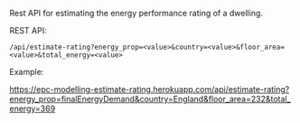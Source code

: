 Rest API for estimating the energy performance rating of a dwelling.

REST API:

```
/api/estimate-rating?energy_prop=<value>&country=<value>&floor_area=<value>&total_energy=<value>
```

Example:

https://epc-modelling-estimate-rating.herokuapp.com/api/estimate-rating?energy_prop=finalEnergyDemand&country=England&floor_area=232&total_energy=369
